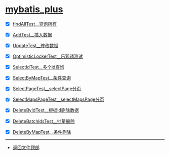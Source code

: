 
# [mybatis_plus](../README.md)

- [x] [findAllTest__查询所有](src/test/java/com/cpucode/mybatis_plus/findAllTest.java)
- [x] [AddTest__插入数据](src/test/java/com/cpucode/mybatis_plus/AddTest.java)
- [x] [UpdateTest__修改数据](src/test/java/com/cpucode/mybatis_plus/UpdateTest.java)
- [x] [OptimisticLockerTest__乐观锁测试](src/test/java/com/cpucode/mybatis_plus/OptimisticLockerTest.java)

- [x] [SelectIdTest__多个id查询](src/test/java/com/cpucode/mybatis_plus/SelectIdTest.java)
- [x] [SelectByMapTest__条件查询](src/test/java/com/cpucode/mybatis_plus/SelectByMapTest.java)

- [x] [SelectPageTest__selectPage分页](src/test/java/com/cpucode/mybatis_plus/SelectPageTest.java)
- [x] [SelectMapsPageTest__selectMapsPage分页](src/test/java/com/cpucode/mybatis_plus/SelectMapsPageTest.java)

- [x] [DeleteByIdTest__根据id删除数据](src/test/java/com/cpucode/mybatis_plus/DeleteByIdTest.java)
- [x] [DeleteBatchIdsTest__批量删除](src/test/java/com/cpucode/mybatis_plus/DeleteBatchIdsTest.java)
- [x] [DeleteByMapTest__条件删除](src/test/java/com/cpucode/mybatis_plus/DeleteByMapTest.java)

-----------------

- [返回文件顶部](../README.md)